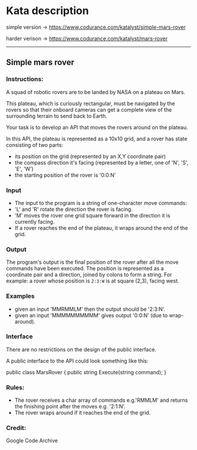 # Kata description

simple version -> https://www.codurance.com/katalyst/simple-mars-rover

harder verison -> https://www.codurance.com/katalyst/mars-rover

--------
## Simple mars rover

### Instructions:

A squad of robotic rovers are to be landed by NASA on a plateau on Mars.

This plateau, which is curiously rectangular, must be navigated by the rovers so that their onboard cameras can get a complete view of the surrounding terrain to send back to Earth.

Your task is to develop an API that moves the rovers around on the plateau.

In this API, the plateau is represented as a 10x10 grid, and a rover has state consisting of two parts:

- its position on the grid (represented by an X,Y coordinate pair)
- the compass direction it's facing (represented by a letter, one of  'N', 'S', 'E', 'W')
- the starting position of the rover is '0:0:N'

### Input
- The input to the program is a string of one-character move commands:
 - 'L' and 'R' rotate the direction the rover is facing.
 - 'M' moves the rover one grid square forward in the direction it is currently facing.
 - If a rover reaches the end of the plateau, it wraps around the end of the grid.

### Output

The program's output is the final position of the rover after all the move commands have been executed. The position is represented as a coordinate pair and a direction, joined by colons to form a string. For example: a rover whose position is `2:3:W` is at square (2,3), facing west.

### Examples
- given an input 'MMRMMLM' then the output should be '2:3:N'.
- given an input 'MMMMMMMMMM' gives output '0:0:N' (due to wrap-around).

### Interface

There are no restrictions on the design of the public interface.

A public interface to the API could look something like this:

 public class MarsRover
  {
     public string Execute(string command);
  }

### Rules:
- The rover receives a char array of commands e.g.'RMMLM' and returns the finishing point after the moves e.g. '2:1:N'.
- The rover wraps around if it reaches the end of the grid.

### Credit: 
Google Code Archive

